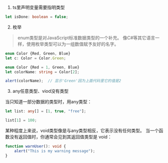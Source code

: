
1. ts里声明变量需要指明类型
```ts
let isDone: boolean = false;
```
2. 枚举
> enum类型是对JavaScript标准数据类型的一个补充。 像C#等其它语言一样，使用枚举类型可以为一组数值赋予友好的名字。
```ts
enum Color {Red, Green, Blue}
let c: Color = Color.Green;

enum Color {Red = 1, Green, Blue}
let colorName: string = Color[2];

alert(colorName);  // 显示'Green'因为上面代码里它的值是2
```
3. any任意类型、viod没有类型

当只知道一部分数据的类型时，用any类型：
```ts
let list: any[] = [1, true, "free"];

list[1] = 100;
```
某种程度上来说，void类型像是与any类型相反，它表示没有任何类型。 当一个函数没有返回值时，你通常会见到其返回值类型是 void：
```ts
function warnUser(): void {
    alert("This is my warning message");
}
```

